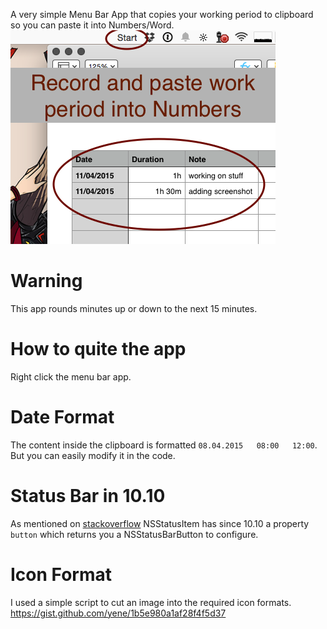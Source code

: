 A very simple Menu Bar App that copies your working period to clipboard so you can paste it into Numbers/Word.
![screenshot](screenshot.png)

# Warning
This app rounds minutes up or down to the next 15 minutes.

# How to quite the app
Right click the menu bar app.

# Date Format
The content inside the clipboard is formatted `08.04.2015	08:00	12:00`. But you can easily modify it in the code.

# Status Bar in 10.10
As mentioned on [stackoverflow](http://stackoverflow.com/a/26198173/279890) NSStatusItem has since 10.10 a property `button` which returns you a NSStatusBarButton to configure.

# Icon Format
I used a simple script to cut an image into the required icon formats. https://gist.github.com/yene/1b5e980a1af28f4f5d37


